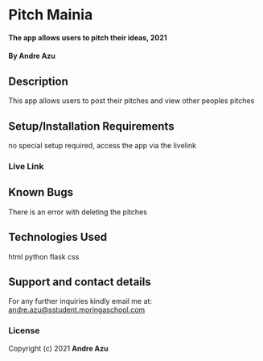 # Pitch Mainia
#### The app allows users to pitch their ideas, 2021
#### By Andre Azu
## Description
This app allows users to post their pitches and view other peoples pitches 
## Setup/Installation Requirements
no special setup required, access the app via the livelink
### Live Link

## Known Bugs
There is an error with deleting the pitches
## Technologies Used
html
python
flask
css
## Support and contact details
For any further inquiries kindly email me at: andre.azu@sstudent.moringaschool.com
### License

Copyright (c) 2021 **Andre Azu**